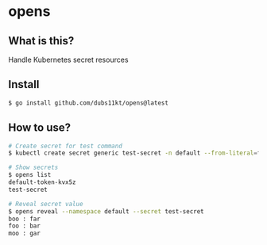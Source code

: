 # opens

## What is this?

Handle Kubernetes secret resources


## Install

```bash
$ go install github.com/dubs11kt/opens@latest
```


## How to use?

```bash
# Create secret for test command
$ kubectl create secret generic test-secret -n default --from-literal=foo=bar --from-literal=boo=far --from-literal=moo=gar

# Show secrets
$ opens list
default-token-kvx5z
test-secret

# Reveal secret value
$ opens reveal --namespace default --secret test-secret
boo : far
foo : bar
moo : gar

```
